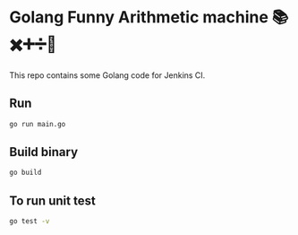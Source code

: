 # Golang Funny Arithmetic machine 📚✖️➕➗🔢
This repo contains some Golang code for Jenkins CI.

## Run
```bash
go run main.go
```

## Build binary
```bash
go build
```
## To run unit test
```bash
go test -v
```
